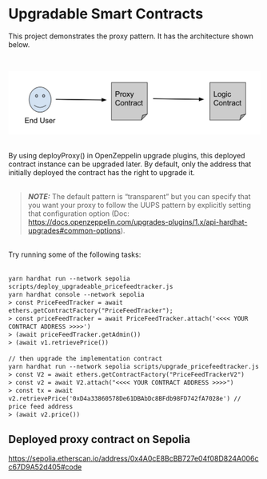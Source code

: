 # Upgradable Smart Contracts

This project demonstrates the proxy pattern. It has the architecture shown below.

<br/>

![proxy chart](images/proxy.png "Title")

<br/>
By using deployProxy() in OpenZeppelin upgrade plugins, this deployed contract instance can be upgraded later. By default, only the address that initially deployed the contract has the right to upgrade it.

<br/>
<br/>

> **_NOTE:_** The default pattern is “transparent” but you can specify that you want your proxy to follow the UUPS pattern by explicitly setting that configuration option
(Doc: https://docs.openzeppelin.com/upgrades-plugins/1.x/api-hardhat-upgrades#common-options).

<br/>
Try running some of the following tasks:
<br/>
<br/>

```shell
yarn hardhat run --network sepolia scripts/deploy_upgradeable_pricefeedtracker.js
yarn hardhat console --network sepolia
> const PriceFeedTracker = await ethers.getContractFactory("PriceFeedTracker");
> const priceFeedTracker = await PriceFeedTracker.attach('<<<< YOUR CONTRACT ADDRESS >>>>')
> (await priceFeedTracker.getAdmin())
> (await v1.retrievePrice())

// then upgrade the implementation contract
yarn hardhat run --network sepolia scripts/upgrade_pricefeedtracker.js
> const V2 = await ethers.getContractFactory("PriceFeedTrackerV2")
> const v2 = await V2.attach("<<<< YOUR CONTRACT ADDRESS >>>>")
> const tx = await v2.retrievePrice('0xD4a33860578De61DBAbDc8BFdb98FD742fA7028e') // price feed address
> (await v2.price())

```

## Deployed proxy contract on Sepolia
https://sepolia.etherscan.io/address/0x4A0cE8BcBB727e04f08D824A006cc67D9A52d405#code
